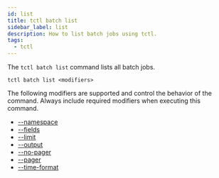 ```yaml
---
id: list
title: tctl batch list
sidebar_label: list
description: How to list batch jobs using tctl.
tags:
  - tctl
---
```


The `tctl batch list` command lists all batch jobs.

`tctl batch list <modifiers>`

The following modifiers are supported and control the behavior of the command.
Always include required modifiers when executing this command.

- [--namespace](/temporal-cli/modifiers#--namespace)
- [--fields](/temporal-cli/modifiers#--fields)
- [--limit](/temporal-cli/modifiers#--limit)
- [--output](/temporal-cli/modifiers#--output)
- [--no-pager](/temporal-cli/modifiers#--no-pager)
- [--pager](/temporal-cli/modifiers#--pager)
- [--time-format](/temporal-cli/modifiers#--time-format)
